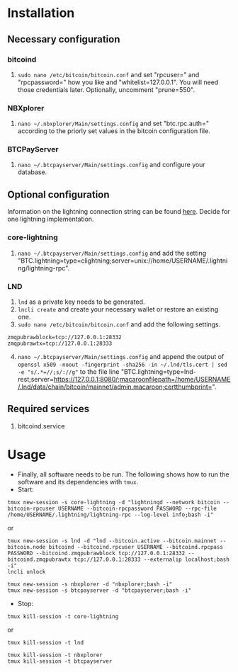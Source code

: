 # Installation
## Necessary configuration
### bitcoind
1. `sudo nano /etc/bitcoin/bitcoin.conf` and set "rpcuser=" and "rpcpassword=" how you like and "whitelist=127.0.0.1". You will need those credentials later. Optionally, uncomment "prune=550".

### NBXplorer
1. `nano ~/.nbxplorer/Main/settings.config` and set "btc.rpc.auth=" according to the priorly set values in the bitcoin configuration file.

### BTCPayServer
1. `nano ~/.btcpayserver/Main/settings.config` and configure your database.

## Optional configuration
Information on the lightning connection string can be found [here](https://github.com/btcpayserver/BTCPayServer.Lightning). Decide for one lightning implementation.

### core-lightning
1. `nano ~/.btcpayserver/Main/settings.config` and add the setting "BTC.lightning=type=clightning;server=unix://home/USERNAME/.lightning/lightning-rpc".

### LND
1. `lnd` as a private key needs to be generated.
2. `lncli create` and create your necessary wallet or restore an existing one.
3. `sudo nano /etc/bitcoin/bitcoin.conf` and add the following settings.
```
zmqpubrawblock=tcp://127.0.0.1:28332
zmqpubrawtx=tcp://127.0.0.1:28333
```
4. `nano ~/.btcpayserver/Main/settings.config` and append the output of `openssl x509 -noout -fingerprint -sha256 -in ~/.lnd/tls.cert | sed -e "s/.*=//;s/://g"` to the file line "BTC.lightning=type=lnd-rest;server=https://127.0.0.1:8080/;macaroonfilepath=/home/USERNAME/.lnd/data/chain/bitcoin/mainnet/admin.macaroon;certthumbprint=".

## Required services
1. bitcoind.service

# Usage
* Finally, all software needs to be run. The following shows how to run the software and its dependencies with `tmux`.
* Start:
```
tmux new-session -s core-lightning -d "lightningd --network bitcoin --bitcoin-rpcuser USERNAME --bitcoin-rpcpassword PASSWORD --rpc-file /home/USERNAME/.lightning/lightning-rpc --log-level info;bash -i"
```
or
```
tmux new-session -s lnd -d "lnd --bitcoin.active --bitcoin.mainnet --bitcoin.node bitcoind --bitcoind.rpcuser USERNAME --bitcoind.rpcpass PASSWORD --bitcoind.zmqpubrawblock tcp://127.0.0.1:28332 --bitcoind.zmqpubrawtx tcp://127.0.0.1:28333 --externalip localhost;bash -i"
lncli unlock
```

```
tmux new-session -s nbxplorer -d "nbxplorer;bash -i"
tmux new-session -s btcpayserver -d "btcpayserver;bash -i"
```
* Stop:
```
tmux kill-session -t core-lightning
```
or
```
tmux kill-session -t lnd
```

```
tmux kill-session -t nbxplorer
tmux kill-session -t btcpayserver
```
